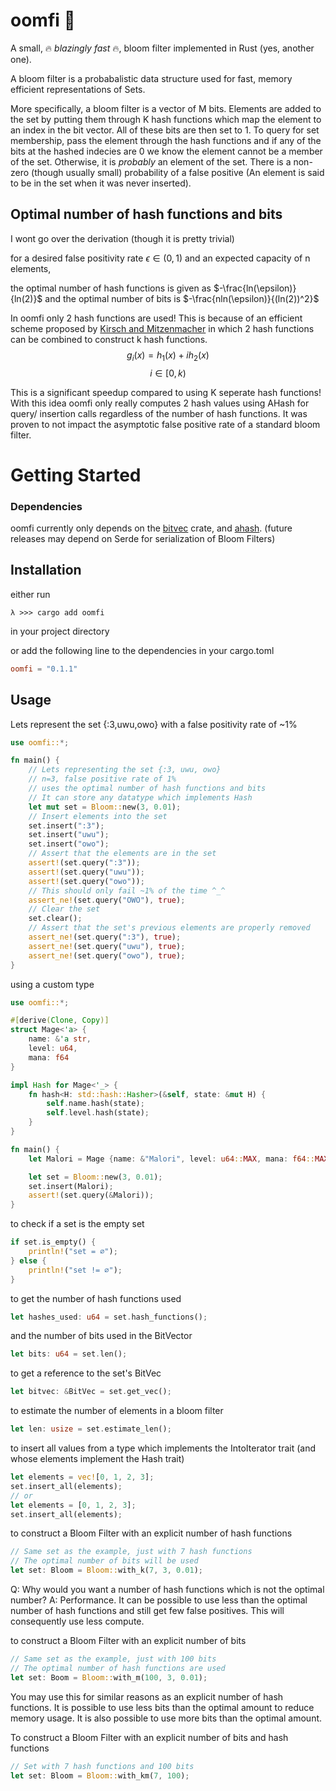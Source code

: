 # oomfi 🌸
A small, 🔥 *blazingly fast* 🔥, bloom filter implemented in Rust (yes, another one).

A bloom filter is a probabalistic data structure used for fast, memory efficient representations of Sets. 

More specifically, a bloom filter is a vector of M bits. Elements are added to the set by putting them through K hash functions which map the element to an index in the bit vector. All of these bits are then set to 1. To query for set membership, pass the element through the hash functions and if any of the bits at the hashed indecies are 0 we know the element cannot be a member of the set. Otherwise, it is *probably* an element of the set. There is a non-zero (though usually small) probability of a false positive (An element is said to be in the set when it was never inserted).

## Optimal number of hash functions and bits

I wont go over the derivation (though it is pretty trivial) 

for a desired false positivity rate $\epsilon \in (0, 1)$
and an expected capacity of n elements, 

the optimal number of hash functions is given as $-\frac{ln(\epsilon)}{ln(2)}$
and the optimal number of bits is $-\frac{nln(\epsilon)}{(ln(2))^2}$

In oomfi only 2 hash functions are used! This is because of an efficient scheme proposed by [Kirsch and Mitzenmacher](https://www.eecs.harvard.edu/~michaelm/postscripts/rsa2008.pdf) in which 2 hash functions can be combined to construct k hash functions. 
$$g_i(x) = h_1(x) + ih_2(x)$$
$$i \in [0, k)$$

This is a significant speedup compared to using K seperate hash functions! With this idea oomfi only really computes 2 hash values using AHash for query/ insertion calls regardless of the number of hash functions. It was proven to not impact the asymptotic false positive rate of a standard bloom filter. 

# Getting Started

### Dependencies
oomfi currently only depends on the [bitvec](https://crates.io/crates/bitvec) crate, and [ahash](https://crates.io/crates/ahash).
(future releases may depend on Serde for serialization of Bloom Filters)

## Installation

either run
```console
λ >>> cargo add oomfi
```
in your project directory

or add the following line to the dependencies in your cargo.toml
```toml
oomfi = "0.1.1"
```

## Usage

Lets represent the set {:3,uwu,owo}
with a false positivity rate of ~1%

```rust
use oomfi::*;

fn main() {
    // Lets representing the set {:3, uwu, owo}
    // n=3, false positive rate of 1%
    // uses the optimal number of hash functions and bits
    // It can store any datatype which implements Hash
    let mut set = Bloom::new(3, 0.01);
    // Insert elements into the set
    set.insert(":3");
    set.insert("uwu");
    set.insert("owo");
    // Assert that the elements are in the set
    assert!(set.query(":3"));
    assert!(set.query("uwu"));
    assert!(set.query("owo"));
    // This should only fail ~1% of the time ^_^
    assert_ne!(set.query("OWO"), true);
    // Clear the set
    set.clear();
    // Assert that the set's previous elements are properly removed
    assert_ne!(set.query(":3"), true);
    assert_ne!(set.query("uwu"), true);
    assert_ne!(set.query("owo"), true);
}
```

using a custom type

```rust
use oomfi::*;

#[derive(Clone, Copy)]
struct Mage<'a> {
    name: &'a str,
    level: u64,
    mana: f64
}

impl Hash for Mage<'_> {
    fn hash<H: std::hash::Hasher>(&self, state: &mut H) {
        self.name.hash(state);
        self.level.hash(state);
    }
}

fn main() {
    let Malori = Mage {name: &"Malori", level: u64::MAX, mana: f64::MAX};

    let set = Bloom::new(3, 0.01);
    set.insert(Malori);
    assert!(set.query(&Malori));
}
```

to check if a set is the empty set
```rust
if set.is_empty() {
    println!("set = ∅");
} else {
    println!("set != ∅");
}
```

to get the number of hash functions used

```rust
let hashes_used: u64 = set.hash_functions();
```
and the number of bits used in the BitVector

```rust
let bits: u64 = set.len();
```

to get a reference to the set's BitVec

```rust
let bitvec: &BitVec = set.get_vec();
```

to estimate the number of elements in a bloom filter

```rust
let len: usize = set.estimate_len();
```

to insert all values from a type which implements the IntoIterator trait (and whose elements implement the Hash trait)

```rust
let elements = vec![0, 1, 2, 3];
set.insert_all(elements);
// or
let elements = [0, 1, 2, 3];
set.insert_all(elements);
```

to construct a Bloom Filter with an explicit number of hash functions

```rust
// Same set as the example, just with 7 hash functions
// The optimal number of bits will be used
let set: Bloom = Bloom::with_k(7, 3, 0.01);
```
Q: Why would you want a number of hash functions which is not the optimal number? 
A: Performance. It can be possible to use less than the optimal number of hash functions and still get few false positives. This will consequently use less compute. 

to construct a Bloom Filter with an explicit number of bits

```rust
// Same set as the example, just with 100 bits
// The optimal number of hash functions are used
let set: Boom = Bloom::with_m(100, 3, 0.01);
```
You may use this for similar reasons as an explicit number of hash functions. It is possible to use less bits than the optimal amount to reduce memory usage. It is also possible to use more bits than the optimal amount.

To construct a Bloom Filter with an explicit number of bits and hash functions
```rust
// Set with 7 hash functions and 100 bits
let set: Bloom = Bloom::with_km(7, 100);
```
